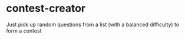 # contest-creator
Just pick up random questions from a list (with a balanced difficulty) to form a contest
